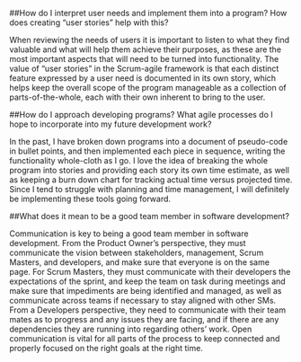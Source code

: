 ##How do I interpret user needs and implement them into a program? How does creating “user stories” help with this?

 When reviewing the needs of users it is important to listen to what they find valuable and what will help them achieve their purposes, as these are the most important aspects that will need to be turned into functionality. The value of “user stories” in the Scrum-agile framework is that each distinct feature expressed by a user need is documented in its own story, which helps keep the overall scope of the program manageable as a collection of parts-of-the-whole, each with their own inherent to bring to the user. 

##How do I approach developing programs? What agile processes do I hope to incorporate into my future development work?

In the past, I have broken down programs into a document of pseudo-code in bullet points, and then implemented each piece in sequence, writing the functionality whole-cloth as I go. I love the idea of breaking the whole program into stories and providing each story its own time estimate, as well as keeping a burn down chart for tracking actual time versus projected time. Since I tend to struggle with planning and time management, I will definitely be implementing these tools going forward. 

##What does it mean to be a good team member in software development?

Communication is key to being a good team member in software development. From the Product Owner’s perspective, they must communicate the vision between stakeholders, management, Scrum Masters, and developers, and make sure that everyone is on the same page. For Scrum Masters, they must communicate with their developers the expectations of the sprint, and keep the team on task during meetings and make sure that impediments are being identified and managed, as well as communicate across teams if necessary to stay aligned with other SMs. From a Developers perspective, they need to communicate with their team mates as to progress and any issues they are facing, and if there are any dependencies they are running into regarding others’ work. Open communication is vital for all parts of the process to keep connected and properly focused on the right goals at the right time. 
